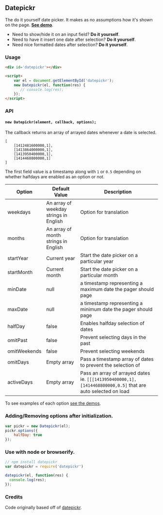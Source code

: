 Datepickr
---

The do it yourself date picker. It makes as no assumptions how it's shown on
the page. [__See demo__](http://tristen.ca/datepickr/demo/).

- Need to show/hide it on an input field? __Do it yourself__.
- Need to have it insert one date after selection? __Do it yourself__.
- Need nice formatted dates after selection? __Do it yourself__.

### Usage

``` html
<div id='datepickr'></div>

<script>
    var el = document.getElementById('datepickr');
    new Datepickr(el, function(res) {
       // console.log(res);
    });
</script>

```

### API

#### `new Datepickr(element, callback, options);`

The callback returns an array of arrayed dates whenever a date is selected.

```
[
    [1412481600000,1],
    [1413864000000,1],
    [1413950400000,1],
    [1414468800000,1]
]
```

The first field value is a timestamp along with `1` or `0.5` depending on
whether halfdays are enabled as an option or not.

| Option | Default Value | Description |
| ---- | ---- | ---- |
| weekdays | An array of weekday strings in English | Option for translation |
| months | An array of month strings in English | Option for translation |
| startYear | Current year | Start the date picker on a particular year |
| startMonth | Current month | Start the date picker on a particular month |
| minDate | null | a timestamp representing a maximum date the pager should page |
| maxDate | null | a timestamp representing a minimum date the pager should page |
| halfDay | false | Enables halfday selection of dates |
| omitPast | false | Prevent selecting days in the past |
| omitWeekends | false | Prevent selecting weekends |
| omitDays | Empty array | Pass a timestamp array of dates to prevent the selection of |
| activeDays | Empty array | Pass an array of arrayed dates ie. `[[[1413950400000,1],[1414468800000,0.5]` that are auto selected on load |

To see examples of each option [see the demos](http://tristen.ca/datepickr/demo/).

### Adding/Removing options after initialization.

``` js
var pickr = new Datepickr(el);
pickr.options({
    halfDay: true
});

```

### Use with node or browserify.

``` js
// npm install datepickr
var datepickr = require('datepickr')

datepickr(el, function(res) {
  console.log(res);
});

```

### Credits

Code originally based off of [datepickr](https://code.google.com/p/datepickr/).

